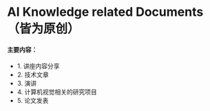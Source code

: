 <!DOCTYPE html>
<html>
<body>
<h1>AI Knowledge related Documents（皆为原创）</h1>  
  <h4>主要内容：</h4>
<ul>
  <li>1. 讲座内容分享</li>
  <li>2. 技术文章</li>
  <li>3. 演讲</li>
  <li>4. 计算机视觉相关的研究项目</li>
  <li>5. 论文发表</li>
</ul>
</body>
</html>
